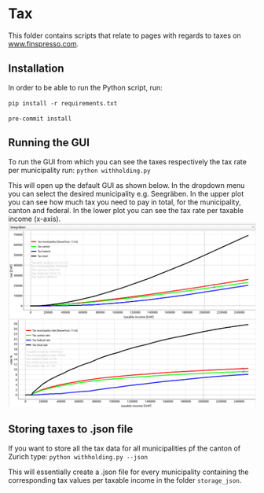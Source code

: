 # Tax
This folder contains scripts that relate to pages with regards to taxes on www.finspresso.com.

## Installation
In order to be able to run the Python script, run:

`pip install -r requirements.txt`

`pre-commit install`

## Running the GUI
To run the GUI from which you can see the taxes respectively the tax rate per municipality run:
`python withholding.py`

This will open up the default GUI as shown below. In the dropdown menu you can select the desired municipality e.g. Seegräben. In the upper plot you can see how much tax you need to pay in total, for the municipality, canton and federal. In the lower plot you can see the tax rate per taxable income (x-axis).
![Tax](images/tax.png)

## Storing taxes to .json file
If you want to store all the tax data for all municipalities pf the canton of Zurich type:
`python withholding.py --json`

This will essentially create a .json file for every municipality containing the corresponding tax values per taxable income in the folder `storage_json`.
